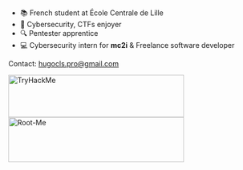 - :books: French student at École Centrale de Lille
- :thought_balloon: Cybersecurity, CTFs enjoyer
- :mag: Pentester apprentice
- :computer: Cybersecurity intern for **mc2i** & Freelance software developer

Contact: hugocls.pro@gmail.com

<a href="https://tryhackme.com/p/TxLast"><img src="https://tryhackme-badges.s3.amazonaws.com/TxLast.png" alt="TryHackMe" width="350" height="85"></a> <a href="https://www.root-me.org/TxLast"><img src="https://tice-education.fr/images/stories/img/rootmelogo.jpg" alt="Root-Me" width="350" height="90"></a>

